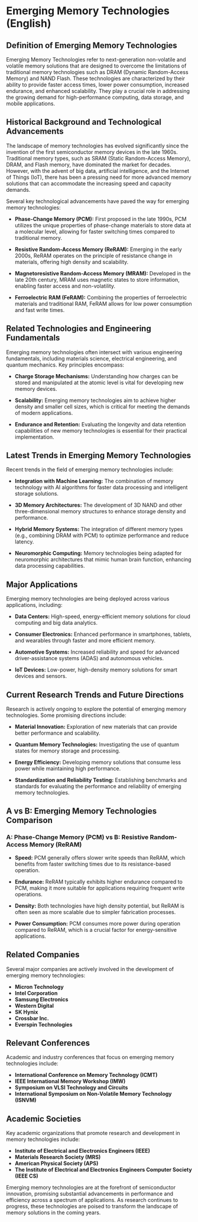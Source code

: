 # Emerging Memory Technologies (English)

## Definition of Emerging Memory Technologies

Emerging Memory Technologies refer to next-generation non-volatile and volatile memory solutions that are designed to overcome the limitations of traditional memory technologies such as DRAM (Dynamic Random-Access Memory) and NAND Flash. These technologies are characterized by their ability to provide faster access times, lower power consumption, increased endurance, and enhanced scalability. They play a crucial role in addressing the growing demand for high-performance computing, data storage, and mobile applications.

## Historical Background and Technological Advancements

The landscape of memory technologies has evolved significantly since the invention of the first semiconductor memory devices in the late 1960s. Traditional memory types, such as SRAM (Static Random-Access Memory), DRAM, and Flash memory, have dominated the market for decades. However, with the advent of big data, artificial intelligence, and the Internet of Things (IoT), there has been a pressing need for more advanced memory solutions that can accommodate the increasing speed and capacity demands.

Several key technological advancements have paved the way for emerging memory technologies:

- **Phase-Change Memory (PCM):** First proposed in the late 1990s, PCM utilizes the unique properties of phase-change materials to store data at a molecular level, allowing for faster switching times compared to traditional memory.

- **Resistive Random-Access Memory (ReRAM):** Emerging in the early 2000s, ReRAM operates on the principle of resistance change in materials, offering high density and scalability.

- **Magnetoresistive Random-Access Memory (MRAM):** Developed in the late 20th century, MRAM uses magnetic states to store information, enabling faster access and non-volatility.

- **Ferroelectric RAM (FeRAM):** Combining the properties of ferroelectric materials and traditional RAM, FeRAM allows for low power consumption and fast write times.

## Related Technologies and Engineering Fundamentals

Emerging memory technologies often intersect with various engineering fundamentals, including materials science, electrical engineering, and quantum mechanics. Key principles encompass:

- **Charge Storage Mechanisms:** Understanding how charges can be stored and manipulated at the atomic level is vital for developing new memory devices.

- **Scalability:** Emerging memory technologies aim to achieve higher density and smaller cell sizes, which is critical for meeting the demands of modern applications.

- **Endurance and Retention:** Evaluating the longevity and data retention capabilities of new memory technologies is essential for their practical implementation.

## Latest Trends in Emerging Memory Technologies

Recent trends in the field of emerging memory technologies include:

- **Integration with Machine Learning:** The combination of memory technology with AI algorithms for faster data processing and intelligent storage solutions.

- **3D Memory Architectures:** The development of 3D NAND and other three-dimensional memory structures to enhance storage density and performance.

- **Hybrid Memory Systems:** The integration of different memory types (e.g., combining DRAM with PCM) to optimize performance and reduce latency.

- **Neuromorphic Computing:** Memory technologies being adapted for neuromorphic architectures that mimic human brain function, enhancing data processing capabilities.

## Major Applications

Emerging memory technologies are being deployed across various applications, including:

- **Data Centers:** High-speed, energy-efficient memory solutions for cloud computing and big data analytics.

- **Consumer Electronics:** Enhanced performance in smartphones, tablets, and wearables through faster and more efficient memory.

- **Automotive Systems:** Increased reliability and speed for advanced driver-assistance systems (ADAS) and autonomous vehicles.

- **IoT Devices:** Low-power, high-density memory solutions for smart devices and sensors.

## Current Research Trends and Future Directions

Research is actively ongoing to explore the potential of emerging memory technologies. Some promising directions include:

- **Material Innovation:** Exploration of new materials that can provide better performance and scalability.

- **Quantum Memory Technologies:** Investigating the use of quantum states for memory storage and processing.

- **Energy Efficiency:** Developing memory solutions that consume less power while maintaining high performance.

- **Standardization and Reliability Testing:** Establishing benchmarks and standards for evaluating the performance and reliability of emerging memory technologies.

## A vs B: Emerging Memory Technologies Comparison

### A: Phase-Change Memory (PCM) vs B: Resistive Random-Access Memory (ReRAM)

- **Speed:** PCM generally offers slower write speeds than ReRAM, which benefits from faster switching times due to its resistance-based operation.
  
- **Endurance:** ReRAM typically exhibits higher endurance compared to PCM, making it more suitable for applications requiring frequent write operations.

- **Density:** Both technologies have high density potential, but ReRAM is often seen as more scalable due to simpler fabrication processes.

- **Power Consumption:** PCM consumes more power during operation compared to ReRAM, which is a crucial factor for energy-sensitive applications.

## Related Companies

Several major companies are actively involved in the development of emerging memory technologies:

- **Micron Technology**
- **Intel Corporation**
- **Samsung Electronics**
- **Western Digital**
- **SK Hynix**
- **Crossbar Inc.**
- **Everspin Technologies**

## Relevant Conferences

Academic and industry conferences that focus on emerging memory technologies include:

- **International Conference on Memory Technology (ICMT)**
- **IEEE International Memory Workshop (IMW)**
- **Symposium on VLSI Technology and Circuits**
- **International Symposium on Non-Volatile Memory Technology (ISNVM)**

## Academic Societies

Key academic organizations that promote research and development in memory technologies include:

- **Institute of Electrical and Electronics Engineers (IEEE)**
- **Materials Research Society (MRS)**
- **American Physical Society (APS)**
- **The Institute of Electrical and Electronics Engineers Computer Society (IEEE CS)**

Emerging memory technologies are at the forefront of semiconductor innovation, promising substantial advancements in performance and efficiency across a spectrum of applications. As research continues to progress, these technologies are poised to transform the landscape of memory solutions in the coming years.